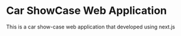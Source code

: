 # Car ShowCase Web Application
 This is a car show-case web application that developed using next.js
